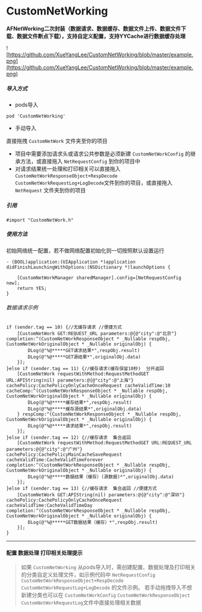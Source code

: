 # CustomNetWorking
 **AFNetWorking二次封装（数据请求、数据缓存、数据文件上传、数据文件下载、数据文件断点下载），支持自定义配置，支持YYCache进行数据缓存处理** 

![https://github.com/XueYangLee/CustomNetWorking/blob/master/example.png](https://github.com/XueYangLee/CustomNetWorking/blob/master/example.png)

##### 导入方式
+ pods导入
```
pod 'CustomNetWorking'
```
+ 手动导入

直接拖拽 ` CustomNetWork ` 文件夹至你的项目

* 项目中需要添加请求头或请求公共参数是必须新建 ` CustomNetWorkConfig ` 的继承方法，或直接拖入 ` NetRequestConfig ` 到你的项目中
* 对请求结果统一处理和打印相关可以直接拖入 ` CustomNetWorkResponseObject+RespDecode ` ` CustomNetWorkRequestLog+LogDecode `文件到你的项目，或直接拖入 ` NetRequest ` 文件夹到你的项目


##### 引用
```
#import "CustomNetWork.h"
```
 
##### 使用方法
初始网络统一配置，若不做网络配置初始化则一切按照默认设置运行
```
- (BOOL)application:(UIApplication *)application didFinishLaunchingWithOptions:(NSDictionary *)launchOptions {

    [CustomNetWorkManager sharedManager].config=[NetRequestConfig new];
    return YES;
}
```

###### 数据请求示例
```
if (sender.tag == 10) {//无缓存请求 //便捷方式
    [CustomNetWork GET:REQUEST_URL parameters:@{@"city":@"北京"} completion:^(CustomNetWorkResponseObject * _Nullable respObj, CustomNetWorkOriginalObject * _Nullable originalObj) {
        DLog(@"%@*****GET请求结果*",respObj.result)
        DLog(@"%@*****GET源结果*",originalObj.data)
    }];
}else if (sender.tag == 11) {//缓存请求(缓存保留10秒)  分开返回
    [CustomNetWork requestWithMethod:RequestMethodGET URL:APIString(nil) parameters:@{@"city":@"上海"} cachePolicy:CachePolicyOnlyCacheOnceRequest cacheValidTime:10 cacheComp:^(CustomNetWorkResponseObject * _Nullable respObj, CustomNetWorkOriginalObject * _Nullable originalObj) {
        DLog(@"%@*****缓存结果*",respObj.result)
        DLog(@"%@*****缓存源结果*",originalObj.data)
    } respComp:^(CustomNetWorkResponseObject * _Nullable respObj, CustomNetWorkOriginalObject * _Nullable originalObj) {
        DLog(@"%@*****请求结果*",respObj.result)
    }];
}else if (sender.tag == 12) {//缓存请求  集合返回
    [CustomNetWork requestWithMethod:RequestMethodGET URL:REQUEST_URL parameters:@{@"city":@"广州"} cachePolicy:CachePolicyMainCacheSaveRequest cacheValidTime:CacheValidTimeForever completion:^(CustomNetWorkResponseObject * _Nullable respObj, CustomNetWorkOriginalObject * _Nullable originalObj) {
        DLog(@"%@*****数据结果（缓存）(源数据)*",originalObj.data)
    }];
}else if (sender.tag == 13) {//缓存请求  集合返回 //便捷方式
    [CustomNetWork GET:APIString(nil) parameters:@{@"city":@"深圳"} cachePolicy:CachePolicyOnlyCacheOnceRequest cacheValidTime:CacheValidTimeDay completion:^(CustomNetWorkResponseObject * _Nullable respObj, CustomNetWorkOriginalObject * _Nullable originalObj) {
        DLog(@"%@*****GET数据结果（缓存）*",respObj.result)
    }];
}
```


---
#### 配置 数据处理 打印相关处理提示
> 如果 ` CustomNetWorking ` 从pods导入时，需创建配置、数据处理及打印相关的分类自定义处理文件，如示例代码中 ` NetRequestConfig `   ` CustomNetWorkResponseObject+RespDecode `  ` CustomNetWorkRequestLog+LogDecode ` 的文件示例。 若手动拖拽导入不想新建分类也可以在 ` CustomNetWorkConfig `   ` CustomNetWorkResponseObject `  ` CustomNetWorkRequestLog `文件中直接处理相关数据


